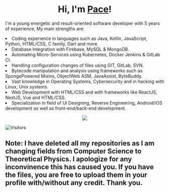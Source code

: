 <div align="center">

<h1>Hi, I'm <a href="https://www.github.com/PaceCodes">Pace</a>!</h1>
</div>

I'm a young energetic and result-oriented software developer with 5 years of experience, My main strengths are:
      <li>
        Coding experience in languages such as Java, Kotlin, JavaScript, Python,
        HTML/CSS, C family, Dart and more.
      </li>
      <li>Database Integration with Firebase, MySQL & MongoDB. </li>
      <li>
        Automating Micro-Services using Kubernetes, Docker Jenkins & GitLab CI.
      </li>
      <li>Handling configuration changes of files using GIT, GitLab, SVN.</li>
      <li>
        Bytecode manipulation and analysis using frameworks such as
        SpongePowered Mixins, ObjectWeb ASM, JavaAssist, ByteBuddy.
      </li>
      <li>
        Vast knowledge in Operating Systems, Cybersecurity and in hacking with
        Linux, Unix systems.
      </li>
      <li>
        Web Development with HTML/CSS and with frameworks like ReactJS, NextJS,
        Vue and HTML/CSS.
      </li>
      <li>
        Specialization in field of UI Designing, Reverse Engineering,
        Android/iOS development as well as front-end/back-end development.
      </li>
<p align = "center"><img src = "https://github-widgetbox.vercel.app/api/skills?names=java,kotlin,python,html,css,javascript,typescript,dart,c,cpp,csharp,bash,powershell,swift&includeNames=true"></p>

![Visitors](https://komarev.com/ghpvc/?username=PaceCodes&color=blueviolet)


Note: I have deleted all my repositories as I am changing fields from Computer Science to Theoretical Physics. I apologize for any inconvinence this has caused you. If you have the files, you are free to upload them in your profile with/without any credit. Thank you.
---
